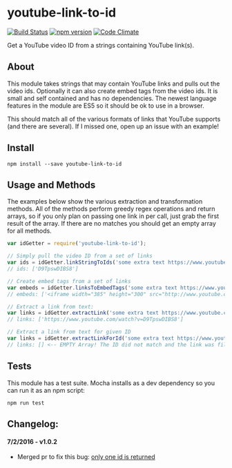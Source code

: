 # youtube-link-to-id
[![Build Status](https://travis-ci.org/a-r-d/youtube-link-to-id.svg?branch=master)](https://travis-ci.org/a-r-d/youtube-link-to-id) [![npm version](https://badge.fury.io/js/youtube-link-to-id.svg)](https://badge.fury.io/js/youtube-link-to-id) [![Code Climate](https://codeclimate.com/github/a-r-d/youtube-link-to-id/badges/gpa.svg)](https://codeclimate.com/github/a-r-d/youtube-link-to-id)

Get a YouTube video ID from a strings containing YouTube link(s).

## About

This module takes strings that may contain YouTube links and pulls out the video ids. Optionally it can also create embed tags from the video ids. It is small and self contained and has no dependencies. The newest language features
in the module are ES5 so it should be ok to use in a browser.

This should match all of the various formats of links that YouTube supports (and there are several). If I missed one, open up an issue with an example!

## Install

```
npm install --save youtube-link-to-id
```

## Usage and Methods

The examples below show the various extraction and transformation methods. All of the methods perform greedy regex operations and return arrays, so if you only plan on passing one link in per call, just grab the first result of the
array. If there are no matches you should get an empty array for all methods.

```javascript
var idGetter = require('youtube-link-to-id');

// Simply pull the video ID from a set of links
var ids = idGetter.linkStringToIds('some extra text https://www.youtube.com/watch?v=D9TpswDIBS8 test');
// ids: ['D9TpswDIBS8']

// Create embed tags from a set of links
var embeds = idGetter.linksToEmbedTags('some extra text https://www.youtube.com/watch?v=D9TpswDIBS8 test');
// embeds: ['<iframe width="385" height="300" src="http://www.youtube.com/embed/D9TpswDIBS8?feature=player_embedded" frameborder="0"></iframe>']

// Extract a link from text:
var links = idGetter.extractLink('some extra text https://www.youtube.com/watch?v=D9TpswDIBS8 test');
// links: ['https://www.youtube.com/watch?v=D9TpswDIBS8']

// Extract a link from text for given ID
var links = idGetter.extractLinkForId('some extra text https://www.youtube.com/watch?v=D9TpswDIBS8 test', 'C8TpswDIBS8');
// links: [] <-- EMPTY Array! The ID did not match and the link was filtered!

```


## Tests

This module has a test suite. Mocha installs as a dev dependency so you can run it as an npm script:

```
npm run test
```


## Changelog:

#### 7/2/2016 - v1.0.2
 - Merged pr to fix this bug: [only one id is returned](https://github.com/a-r-d/youtube-link-to-id/issues/1)
